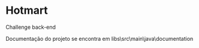 # Hotmart
Challenge back-end


Documentação do projeto se encontra em libs\src\main\java\documentation
